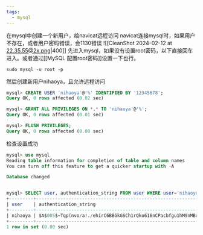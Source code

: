 ```yaml
---
tags:
  - mysql
---
```

在mysql中创建一个新用户，给navicat远程访问
navicat连接mysql时，如果用户不存在，或者用户密码错误，会1130错误
![[CleanShot 2024-02-12 at 22.35.55@2x.png|400]]
先进入mysql，如果没有设置root密码，以下直接回车进入。或者通过[[MySQL 配置root密码]]设置一下也行。
```shell
sudo mysql -u root -p
```
然后创建新用户nihaoya，且允许远程访问
```sql
mysql> CREATE USER 'nihaoya'@'%' IDENTIFIED BY '12345678';
Query OK, 0 rows affected (0.02 sec)

mysql> GRANT ALL PRIVILEGES ON *.* TO 'nihaoya'@'%';
Query OK, 0 rows affected (0.01 sec)

mysql> FLUSH PRIVILEGES;
Query OK, 0 rows affected (0.00 sec)
```
检查设置成功
```sql
mysql> use mysql
Reading table information for completion of table and column names
You can turn off this feature to get a quicker startup with -A

Database changed


mysql> SELECT user, authentication_string FROM user WHERE user='nihaoya';
+---------+------------------------------------------------------------------------+
| user    | authentication_string                                                  |
+---------+------------------------------------------------------------------------+
| nihaoya | $A$005$~Tqp(nvo/a!./ehirC6BBGkGSCh1rQko616nCPacbfgu1hM9nMBrzwRE.2 |
+---------+------------------------------------------------------------------------+
1 row in set (0.00 sec)

```